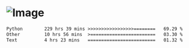 # ![Image](https://github.com/user-attachments/assets/5f2d2b12-d836-424c-876f-cb0c9a5d9144)

<!--START_SECTION:waka-->

```txt
Python        229 hrs 39 mins >>>>>>>>>>>>>>>>>========   69.29 %
Other         10 hrs 56 mins  >========================   03.30 %
Text          4 hrs 23 mins   =========================   01.32 %
```

<!--END_SECTION:waka-->
